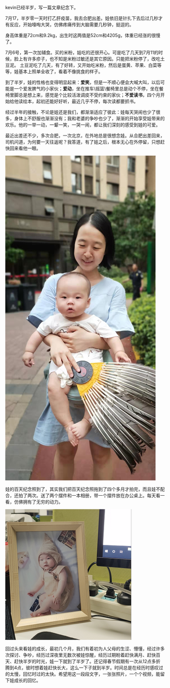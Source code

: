 kevin已经半岁，写一篇文章纪念下。

7月17，半岁零一天时打乙肝疫苗，我去合肥出差。娃依旧是针扎下去后过几秒才有反应，开始嚎啕大哭，仿佛疼痛传到大脑需要几秒钟，挺逗的。

身高体重是72cm和9.2kg，出生时这两值是52cm和4205g，体重已经涨的很慢了。

7月6号，第一次加辅食。买的米粉，娃吃的还很开心。可是吃了几天到7月11的时候，脸上有许多疹子，也不知是米粉过敏还是其它原因。只能把米粉停了，改吃土豆泥。
土豆泥吃了几天，有了好转，又开始吃米粉，然后是蛋黄、苹果、白菜等等，娃基本上照单全收了，看着不像挑食的样子。

到了半岁，娃的性格也变得明显起来：<b>爱笑</b>，但是一不顺心便会大喊大叫，以后可能是一个爱发脾气的小家伙；<b>爱动</b>，坐在推车\摇篮\餐椅里总是动个不停，坐在餐椅里脚总是想上来，感觉是个比较活泼调皮不受约束的家伙；<b>不爱读书</b>，四个月开始给他读绘本，起初还能好好听，最近几乎不停，每次读都要抓书。

经过半年的接触，不论是娃还是我们，都渐渐适应了彼此：娃每天哭闹也少了很多，身体上不舒服也渐渐没有；我和老婆的争吵也少了，渐渐的开始享受娃带来的欢乐。他的一举一动，一颦一笑，一哭一闹，都让我们深刻的感受到娃的可爱。

最近出差还不少，多次合肥，一次北京，在外地总是很想念娃。从合肥出差回来，司机问道，为何要一天往返呢？我答道，有了娃之后，根本无心在外停留，只想赶快回来看他一眼。

![母子](/img/kevin和妈妈.jpg)

娃的百天纪念照到了，其实我们把百天纪念照拖到了四个多月才拍完，而且娃不配合，还拍了两次。送了两个摆件和一本相册，带一个摆件放在办公桌上。每天看一看，仿佛拥有了无穷的动力。

![摆件](/img/kevin摆件.png)

回过头来看娃的成长，最初几个月，我们有着初为人父母的生涩、懵懂，经过许多次探讨、争吵，经历过深夜里无数次被娃惊醒，经历过期盼着赶快满月、赶快百天、赶快半岁的时光，娃一下就到了半岁了。还记得春节假期有一次从12点多折腾到4点，彼时想着娃赶快长大，这么一下子就到半岁。时间总是在经历时感叹过的太慢，回忆时过的太快。希望用这一段段文字，一张张照片，一个个视频，能留下娃成长的回忆。